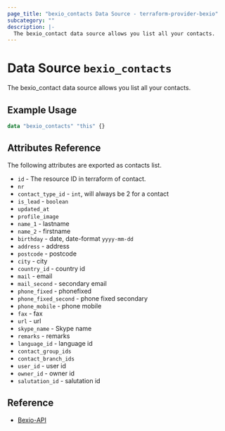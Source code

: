 ```yaml
---
page_title: "bexio_contacts Data Source - terraform-provider-bexio"
subcategory: ""
description: |-
  The bexio_contact data source allows you list all your contacts. 
---
```


# Data Source `bexio_contacts`
The bexio_contact data source allows you list all your contacts. 

## Example Usage
```terraform
data "bexio_contacts" "this" {}
```

## Attributes Reference
The following attributes are exported as contacts list.
* `id` - The resource ID in terraform of contact.
* `nr`
* `contact_type_id` - `int`, will always be 2 for a contact
* `is_lead` - `boolean`
* `updated_at`
* `profile_image`
* `name_1` - lastname
* `name_2` -  firstname
* `birthday` - date, date-format `yyyy-mm-dd`
* `address` - address
* `postcode` - postcode
* `city` - city
* `country_id` - country id
* `mail` - email
* `mail_second` - secondary email
* `phone_fixed` - phonefixed
* `phone_fixed_second` - phone fixed secondary
* `phone_mobile` - phone mobile
* `fax` - fax
* `url` - url
* `skype_name` - Skype name
* `remarks` - remarks
* `language_id` -  language id
* `contact_group_ids`
* `contact_branch_ids`
* `user_id` - user id
* `owner_id` - owner id
* `salutation_id` - salutation id


## Reference
- [Bexio-API](https://docs.bexio.com/)